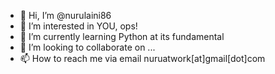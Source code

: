 - 👋 Hi, I’m @nurulaini86
- 👀 I’m interested in YOU, ops!
- 🌱 I’m currently learning Python at its fundamental
- 💞️ I’m looking to collaborate on ...
- 📫 How to reach me via email nuruatwork[at]gmail[dot]com

<!---
nurulaini86/nurulaini86 is a ✨ special ✨ repository because its `README.md` (this file) appears on your GitHub profile.
You can click the Preview link to take a look at your changes.
--->
